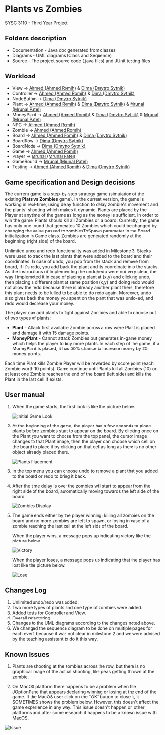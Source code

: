 # Plants vs Zombies
SYSC 3110 - Third Year Project

## Folders description
- Documentation - Java doc generated from classes
- Diagrams - UML diagrams (Class and Sequence)
- Source - The project source code (.java files) and JUnit testing files

## Workload

   * View           ->    [Ahmed (Ahmed Romih)](@decarbonite) & [Dima (Dmytro Sytnik)](@vanarman)
   * Controller     ->    [Ahmed (Ahmed Romih)](@decarbonite) & [Dima (Dmytro Sytnik)](@vanarman)
   * NodeButton     ->    [Dima (Dmytro Sytnik)](@vanarman)
   * Plant          ->    [Ahmed (Ahmed Romih)](@decarbonite) & [Dima (Dmytro Sytnik)](@vanarman) & [Mrunal (Mrunal Patel)](@mrunal-patel1997)
   * MoneyPlant     ->    [Ahmed (Ahmed Romih)](@decarbonite) & [Dima (Dmytro Sytnik)](@vanarman) & [Mrunal (Mrunal Patel)](@mrunal-patel1997)
   * NPC            ->    [Ahmed (Ahmed Romih)](@decarbonite)
   * Zombie         ->    [Ahmed (Ahmed Romih)](@decarbonite)
   * Board          ->    [Ahmed (Ahmed Romih)](@decarbonite) & [Dima (Dmytro Sytnik)](@vanarman)
   * BoardRow       ->    [Dima (Dmytro Sytnik)](@vanarman)
   * BoardNode      ->    [Dima (Dmytro Sytnik)](@vanarman)
   * Game           ->    [Ahmed (Ahmed Romih)](@decarbonite)
   * Player         ->    [Mrunal (Mrunal Patel)](@mrunal-patel1997)
   * GameRound      ->    [Mrunal (Mrunal Patel)](@mrunal-patel1997)
   * Testing        ->    [Ahmed (Ahmed Romih)](@decarbonite) & [Dima (Dmytro Sytnik)](@vanarman)

## Game specification and Design decisions

The current game is a step-by-step strategy game (simulation of the existing **Plats vs Zombies** game). In the current version, 
the game is working in real-time, using delay function to delay zombie's movement and the plants' shooting which makes it dynamic.
Plants are placed by the Player at anytime of the game as long as the money is sufficient. In order to win the game, 
Plants should kill all Zombies on a board. Currently, the game has only one round that generates 10 Zombies which could be changed by changing the value passed to zombiesToSpawn parameter in the Board initialization in Game class. 
Zombies are generated randomly at the beginning (right side) of the board.

Unlimited undo and redo functionality was added in Milestone 3. Stacks were used to track the last plants that were added to the board and their coordinates. In case of undo, you pop from the stack and remove from board, if it's redo, you add back the plant and its coordinate into the stacks.
As the instructions of implementing the undo/redo were not very clear, the way I implemeted it in case of placing a plant at (x,y) and clicking undo, then placing a different plant at same position (x,y) and doing redo would not allow the redo because there is already another plant there, therefore this plant needs to be killed to be able to do redo again. Moreover, undo also gives back the money you spent on the plant that was undo-ed, and redo would decrease your money.

The player can add plants to fight against Zombies and able to choose out of two types of plants:   
* **Plant** - Attack first available Zombie across a row were Plant is placed and damage it with 15 damage points.
* **MoneyPlant** - Cannot attack Zombies but generates in-game money which helps the player to buy more plants. In each step of the game, if a MoneyPlant is placed, it has 50% chance to increase money by 25 money points.

Each time Plant kills Zombie Player will be rewarded by score point (each Zombie worth 10 points).
Game continue until Plants kill all Zombies (10) or at least one Zombie reaches the end of the board 
(left side) and kills the Plant in the last cell if exists.

##  User manual
1. When the game starts, the first look is like the picture below.

    ![Initial Game Look](Documentation/images/initialgame.png)

2. At the beginning of the game, the player has a few seconds to place plants before zombies start to appear on the board.
By clicking once on the Plant you want to choose from the top panel, the cursor image changes to that Plant image, then the player can choose which cell on the board to place it by clicking on that cell as long as there is no other object already placed there. 

    ![Plants Placement](Documentation/images/Plantsplacing.png)
    
3. In the top menu you can choose undo to remove a plant that you added to the board or redo to bring it back.
    
4. After the time delay is over the zombies will start to appear from the right side of the board, automatically moving towards the left side of the board.
            
    ![Zombies Display](Documentation/images/zombies.png)

5. The game ends either by the player winning; killing all zombies on the board and no more zombies are left to spawn, or losing in case of a zombie reaching the last cell at the left side of the board.

   When the player wins, a message pops up indicating victory like the picture below.
   
   ![Victory](Documentation/images/victory.png)

   When the player loses, a message pops up indicating that the player has lost like the picture below.
   
   ![Lose](Documentation/images/lose.png)
   


## Changes Log

1. Unlimited undo/redo was added.
2. Two more types of plants and one type of zombies were added.
3. Added tests for Controller and View.
4. Overall refactoring.
5. Changes to the UML diagrams according to the changes noted above.
6. We changed the sequence diagram to be done on multiple pages for each event because it was not clear in milestone 2 and we were advised by the teaching assistant to do it this way.

   
## Known Issues

1. Plants are shooting at the zombies across the row, but there is no graphical image of the actual shooting, like peas getting thrown at the zombie.

2. On MacOS platform there happens to be a problem when the JOptionPane that appears declaring winning or losing at the end of the game. If the MacOS user click on the "OK" button to close it, it SOMETIMES shows the problem below. However, this doesn't affect the game experience in any way.
This issue doesn't happen on other platforms and after some research it happens to be a known issue with MacOS.

![Issue](Documentation/images/issue.png)
